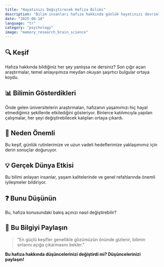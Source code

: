 ```yaml
---
title: "Hayatınızı Değiştirecek Hafıza Bilimi"
description: "Bilim insanları hafıza hakkında günlük hayatınızı devrimleştiribilecek şaşırtıcı bir keşif yaptı."
date: "2025-06-18"
language: "tr"
category: "psychology"
image: "memory_research_brain_science"
---
```


## 🔍 Keşif

Hafıza hakkında bildiğiniz her şey yanlışsa ne dersiniz? Son çığır açan araştırmalar, temel anlayışımıza meydan okuyan şaşırtıcı bulgular ortaya koydu.

## 📊 Bilimin Gösterdikleri

Önde gelen üniversitelerin araştırmaları, hafızanın yaşamımızı hiç hayal etmediğimiz şekillerde etkilediğini gösteriyor. Binlerce katılımcıyla yapılan çalışmalar, her şeyi değiştirebilecek kalıpları ortaya çıkardı.

## 🧠 Neden Önemli

Bu keşif, günlük rutinlerimize ve uzun vadeli hedeflerimize yaklaşımımız için derin sonuçlar doğuruyor.

## 💡 Gerçek Dünya Etkisi

Bu bilimi anlayan insanlar, yaşam kalitelerinde ve genel refahlarında önemli iyileşmeler bildiriyor.

## ❓ Bunu Düşünün

Bu, hafıza konusundaki bakış açınızı nasıl değiştirebilir?

## 💬 Bu Bilgiyi Paylaşın

> "En güçlü keşifler genellikle gözümüzün önünde gizlenir, bilimin sırlarını açığa çıkarmasını bekler."

**Bu hafıza hakkında düşüncelerinizi değiştirdi mi? Düşüncelerinizi paylaşın!**
